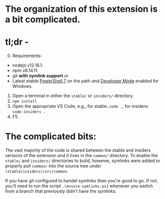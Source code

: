 The organization of this extension is a bit complicated.
===

# tl;dr -

0. Requirements:
  - nodejs v12.16.1.
  - npm v6.14.11.
  - git **with symlink support**
    _or_
  - Latest stable [PowerShell 7](https://github.com/PowerShell/PowerShell/releases/tag/v7.1.2) on the path
    _and_
    [Developer Mode](https://docs.microsoft.com/en-us/windows/apps/get-started/enable-your-device-for-development) enabled for Windows.
1. Open a terminal in either the `stable/` or `insiders/` directory.
2. `npm install`
3. Open the appropriate VS Code, e.g., for stable: `code .`, for insiders: `code-insiders .`
4. F5.

# The complicated bits:

The vast majority of the code is shared between the stable and insiders versions of the extension and it lives in the
`common/` directory.  To enable the `stable/` and `insiders/` directories to build, however, symlinks were added to
properly pull `common/` into the source tree under `(stable|insiders)/src/common`.

If you have git configured to handel symlinks then you're good to go.  If not, you'll need to run the script
`.\ensure-symlinks.ps1` whenever you switch from a branch that previously didn't have the symlinks.
